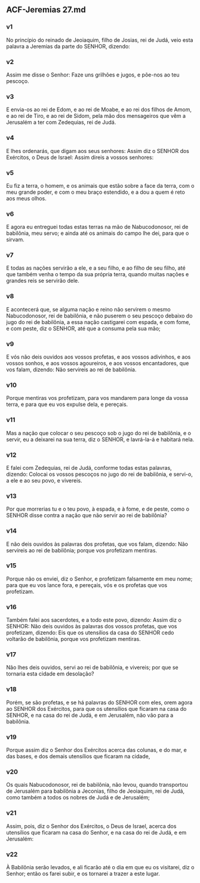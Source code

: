 ## ACF-Jeremias 27.md
### v1
 No princípio do reinado de Jeoiaquim, filho de Josias, rei de Judá, veio esta palavra a Jeremias da parte do SENHOR, dizendo:
### v2
 Assim me disse o Senhor: Faze uns grilhões e jugos, e põe-nos ao teu pescoço.
### v3
 E envia-os ao rei de Edom, e ao rei de Moabe, e ao rei dos filhos de Amom, e ao rei de Tiro, e ao rei de Sidom, pela mão dos mensageiros que vêm a Jerusalém a ter com Zedequias, rei de Judá.
### v4
 E lhes ordenarás, que digam aos seus senhores: Assim diz o SENHOR dos Exércitos, o Deus de Israel: Assim direis a vossos senhores:
### v5
 Eu fiz a terra, o homem, e os animais que estão sobre a face da terra, com o meu grande poder, e com o meu braço estendido, e a dou a quem é reto aos meus olhos.
### v6
 E agora eu entreguei todas estas terras na mão de Nabucodonosor, rei de babilônia, meu servo; e ainda até os animais do campo lhe dei, para que o sirvam.
### v7
 E todas as nações servirão a ele, e a seu filho, e ao filho de seu filho, até que também venha o tempo da sua própria terra, quando muitas nações e grandes reis se servirão dele.
### v8
 E acontecerá que, se alguma nação e reino não servirem o mesmo Nabucodonosor, rei de babilônia, e não puserem o seu pescoço debaixo do jugo do rei de babilônia, a essa nação castigarei com espada, e com fome, e com peste, diz o SENHOR, até que a consuma pela sua mão;
### v9
 E vós não deis ouvidos aos vossos profetas, e aos vossos adivinhos, e aos vossos sonhos, e aos vossos agoureiros, e aos vossos encantadores, que vos falam, dizendo: Não servireis ao rei de babilônia.
### v10
 Porque mentiras vos profetizam, para vos mandarem para longe da vossa terra, e para que eu vos expulse dela, e pereçais.
### v11
 Mas a nação que colocar o seu pescoço sob o jugo do rei de babilônia, e o servir, eu a deixarei na sua terra, diz o SENHOR, e lavrá-la-á e habitará nela.
### v12
 E falei com Zedequias, rei de Judá, conforme todas estas palavras, dizendo: Colocai os vossos pescoços no jugo do rei de babilônia, e servi-o, a ele e ao seu povo, e vivereis.
### v13
 Por que morrerias tu e o teu povo, à espada, e à fome, e de peste, como o SENHOR disse contra a nação que não servir ao rei de babilônia?
### v14
 E não deis ouvidos às palavras dos profetas, que vos falam, dizendo: Não servireis ao rei de babilônia; porque vos profetizam mentiras.
### v15
 Porque não os enviei, diz o Senhor, e profetizam falsamente em meu nome; para que eu vos lance fora, e pereçais, vós e os profetas que vos profetizam.
### v16
 Também falei aos sacerdotes, e a todo este povo, dizendo: Assim diz o SENHOR: Não deis ouvidos às palavras dos vossos profetas, que vos profetizam, dizendo: Eis que os utensílios da casa do SENHOR cedo voltarão de babilônia, porque vos profetizam mentiras.
### v17
 Não lhes deis ouvidos, servi ao rei de babilônia, e vivereis; por que se tornaria esta cidade em desolação?
### v18
 Porém, se são profetas, e se há palavras do SENHOR com eles, orem agora ao SENHOR dos Exércitos, para que os utensílios que ficaram na casa do SENHOR, e na casa do rei de Judá, e em Jerusalém, não vão para a babilônia.
### v19
 Porque assim diz o Senhor dos Exércitos acerca das colunas, e do mar, e das bases, e dos demais utensílios que ficaram na cidade,
### v20
 Os quais Nabucodonosor, rei de babilônia, não levou, quando transportou de Jerusalém para babilônia a Jeconias, filho de Jeoiaquim, rei de Judá, como também a todos os nobres de Judá e de Jerusalém;
### v21
 Assim, pois, diz o Senhor dos Exércitos, o Deus de Israel, acerca dos utensílios que ficaram na casa do Senhor, e na casa do rei de Judá, e em Jerusalém:
### v22
 À Babilônia serão levados, e ali ficarão até o dia em que eu os visitarei, diz o Senhor; então os farei subir, e os tornarei a trazer a este lugar.

